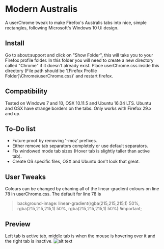 # Modern Australis
A userChrome tweak to make Firefox's Australis tabs into nice, simple rectangles, following Microsoft's Windows 10 UI design.

## Install

Go to about:support and click on "Show Folder", this will take you to your Firefox profile folder. In this folder you will need to create a new directory called "Chrome" if it doesn't already exist. Place userChrome.css inside this directory (File path should be '[Firefox Profile Folder]\Chrome\userChrome.css)' and restart firefox.

## Compatibility

Tested on Windows 7 and 10, OSX 10.11.5 and Ubuntu 16.04 LTS. Ubuntu and OSX have strange borders on the tabs.
Only works with Firefox 29.x and up.

## To-Do list

- Future proof by removing '-moz' prefixes.
- Either remove tab separators completely or use default separators.
- Fix windowed mode tab sizes (Hover tab is slightly taller than active tab).
- Create OS specific files, OSX and Ubuntu don't look that great.

## User Tweaks

Colours can be changed by chaning all of the linear-gradient colours on line 78 in userChrome.css. The default for line 78 is
> background-image: linear-gradient(rgba(215,215,215,1) 50%, rgba(215,215,215,1) 50%, rgba(215,215,215,1) 50%) !important;

## Preview

Left tab is active tab, middle tab is when the mouse is hovering over it and the right tab is inactive.
![alt text](http://i.imgur.com/usJU0Ew.png)
